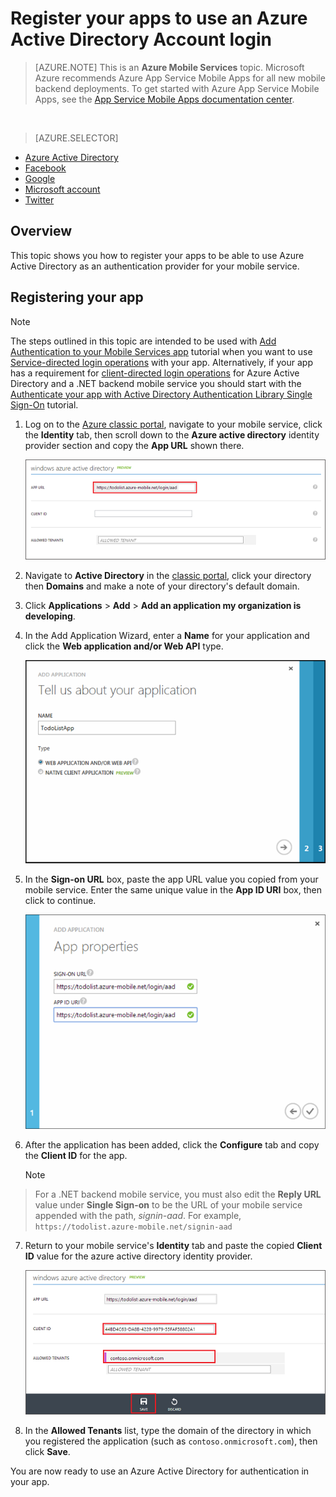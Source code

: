 <properties
    pageTitle="Register for Azure Active Directory authentication | Microsoft Azure"
    description="Learn how to register for Azure Active Directory authentication in your Mobile Services application."
    authors="wesmc7777"
    services="mobile-services"
    documentationCenter=""
    manager="dwrede"
    editor=""/>

<tags
    ms.service="mobile-services"
    ms.workload="mobile"
    ms.tgt_pltfrm="multiple"
    ms.devlang="multiple"
    ms.topic="article"
    ms.date="01/14/2016"
    ms.author="ricksal"/>

# Register your apps to use an Azure Active Directory Account login
>[AZURE.NOTE] This is an **Azure Mobile Services** topic.  Microsoft Azure recommends Azure App Service Mobile Apps for all new mobile backend deployments.
To get started with Azure App Service Mobile Apps, see the [App Service Mobile Apps documentation center](/documentation/services/app-service/mobile).


&nbsp;

> [AZURE.SELECTOR]
- [Azure Active Directory](../articles/mobile-services/mobile-services-how-to-register-active-directory-authentication.md)
- [Facebook](../articles/mobile-services/mobile-services-how-to-register-facebook-authentication.md)
- [Google](../articles/mobile-services/mobile-services-how-to-register-google-authentication.md)
- [Microsoft account](../articles/mobile-services/mobile-services-how-to-register-microsoft-authentication.md)
- [Twitter](../articles/mobile-services/mobile-services-how-to-register-twitter-authentication.md)


## Overview
This topic shows you how to register your apps to be able to use Azure Active Directory as an authentication provider for your mobile service.

## Registering your app
> [!NOTE]
> The steps outlined in this topic are intended to be used with [Add Authentication to your Mobile Services app](../mobile-services-dotnet-backend-windows-store-dotnet-get-started-users.md) tutorial when you want to use [Service-directed login operations](http://msdn.microsoft.com/library/azure/dn283952.aspx) with your app. Alternatively, if your app has a requirement for [client-directed login operations](http://msdn.microsoft.com/library/azure/jj710106.aspx) for Azure Active Directory and a .NET backend mobile service you should start with the [Authenticate your app with Active Directory Authentication Library Single Sign-On](mobile-services-windows-store-dotnet-adal-sso-authentication.md) tutorial.
> 
> 
1. Log on to the [Azure classic portal](https://manage.windowsazure.com/), navigate to your mobile service, click the **Identity** tab, then scroll down to the **Azure active directory** identity provider section and copy the **App URL** shown there.

    ![Mobile service app URL for AAD](./media/mobile-services-how-to-register-active-directory-authentication/mobile-services-copy-app-url-waad-auth.png)

2. Navigate to **Active Directory** in the [classic portal](https://manage.windowsazure.com/), click your directory then **Domains** and make a note of your directory's default domain.

3. Click **Applications** > **Add** > **Add an application my organization is developing**.

4. In the Add Application Wizard, enter a **Name** for your application and click the  **Web application and/or Web API** type.

    ![Name your AAD app](./media/mobile-services-how-to-register-active-directory-authentication/mobile-services-add-app-wizard-1-waad-auth.png)

5. In the **Sign-on URL** box, paste the app URL value you copied from your mobile service. Enter the same unique value in the **App ID URI** box, then click to continue.

    ![Set the AAD app properties](./media/mobile-services-how-to-register-active-directory-authentication/mobile-services-add-app-wizard-2-waad-auth.png)

6. After the application has been added, click the **Configure** tab and copy the **Client ID** for the app.

   > [!NOTE]
> For a .NET backend mobile service, you must also edit the **Reply URL** value under **Single Sign-on** to be the URL of your mobile service appended with the path, _signin-aad_. For example,  `https://todolist.azure-mobile.net/signin-aad`
> 
7. Return to your mobile service's **Identity** tab and paste the copied **Client ID** value for the azure active directory identity provider.

    ![](./media/mobile-services-how-to-register-active-directory-authentication/mobile-services-clientid-pasted-waad-auth.png)

8. In the **Allowed Tenants** list, type the domain of the directory in which you registered the application (such as `contoso.onmicrosoft.com`), then click **Save**.


You are now ready to use an Azure Active Directory for authentication in your app.

<!-- Anchors. -->

<!-- Images. -->


<!-- URLs. -->

[Azure classic portal]: https://manage.windowsazure.com/
[classic portal]: https://manage.windowsazure.com/


